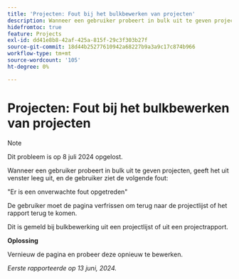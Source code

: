 ```yaml
---
title: 'Projecten: Fout bij het bulkbewerken van projecten'
description: Wanneer een gebruiker probeert in bulk uit te geven projecten, geeft het uit venster leeg uit, en de gebruiker ziet een fout.
hidefromtoc: true
feature: Projects
exl-id: dd41e8b8-42af-425a-815f-29c3f303b27f
source-git-commit: 18d44b25277610942a68227b9a3a9c17c874b966
workflow-type: tm+mt
source-wordcount: '105'
ht-degree: 0%

---
```


# Projecten: Fout bij het bulkbewerken van projecten

>[!NOTE]
>
>Dit probleem is op 8 juli 2024 opgelost.

Wanneer een gebruiker probeert in bulk uit te geven projecten, geeft het uit venster leeg uit, en de gebruiker ziet de volgende fout:

&quot;Er is een onverwachte fout opgetreden&quot;

De gebruiker moet de pagina verfrissen om terug naar de projectlijst of het rapport terug te komen.

Dit is gemeld bij bulkbewerking uit een projectlijst of uit een projectrapport.

**Oplossing**

Vernieuw de pagina en probeer deze opnieuw te bewerken.

_Eerste rapporteerde op 13 juni, 2024._
